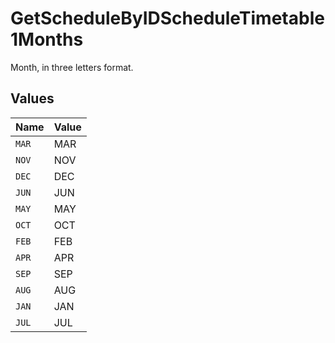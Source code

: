 # GetScheduleByIDScheduleTimetable1Months

Month, in three letters format.


## Values

| Name  | Value |
| ----- | ----- |
| `MAR` | MAR   |
| `NOV` | NOV   |
| `DEC` | DEC   |
| `JUN` | JUN   |
| `MAY` | MAY   |
| `OCT` | OCT   |
| `FEB` | FEB   |
| `APR` | APR   |
| `SEP` | SEP   |
| `AUG` | AUG   |
| `JAN` | JAN   |
| `JUL` | JUL   |